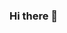 ### Hi there 👋

<!--
**rycky5/rycky5** is a ✨ _special_ ✨ repository because its `README.md` (this file) appears on your GitHub profile.

## Stats

> [![Top Langs](https://github-readme-stats.vercel.app/api/top-langs/?username=rycky5&exclude_repo=portfolio-tcb,rycky5.github.io&show_icons=true&hide=html,teX&theme=dracula)](https://github.com/anuraghazra/github-readme-stats) [![Anurag's github stats](https://github-readme-stats.vercel.app/api?username=rycky5&show_icons=true&theme=dracula)](https://github.com/anuraghazra/github-readme-stats) 

